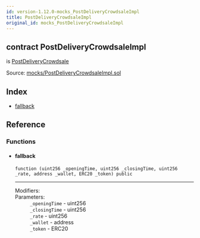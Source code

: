 ```yaml
---
id: version-1.12.0-mocks_PostDeliveryCrowdsaleImpl
title: PostDeliveryCrowdsaleImpl
original_id: mocks_PostDeliveryCrowdsaleImpl
---
```


<div class="contract-doc"><div class="contract"><h2 class="contract-header"><span class="contract-kind">contract</span> PostDeliveryCrowdsaleImpl</h2><p class="base-contracts"><span>is</span> <a href="crowdsale_distribution_PostDeliveryCrowdsale.html">PostDeliveryCrowdsale</a></p><div class="source">Source: <a href="https://github.com/OpenZeppelin/zeppelin-solidity/blob/v1.12.0/contracts/mocks/PostDeliveryCrowdsaleImpl.sol" target="_blank">mocks/PostDeliveryCrowdsaleImpl.sol</a></div></div><div class="index"><h2>Index</h2><ul><li><a href="mocks_PostDeliveryCrowdsaleImpl.html#">fallback</a></li></ul></div><div class="reference"><h2>Reference</h2><div class="functions"><h3>Functions</h3><ul><li><div class="item function"><span id="fallback" class="anchor-marker"></span><h4 class="name">fallback</h4><div class="body"><code class="signature">function <strong></strong><span>(uint256 _openingTime, uint256 _closingTime, uint256 _rate, address _wallet, ERC20 _token) </span><span>public </span></code><hr/><dl><dt><span class="label-modifiers">Modifiers:</span></dt><dd></dd><dt><span class="label-parameters">Parameters:</span></dt><dd><div><code>_openingTime</code> - uint256</div><div><code>_closingTime</code> - uint256</div><div><code>_rate</code> - uint256</div><div><code>_wallet</code> - address</div><div><code>_token</code> - ERC20</div></dd></dl></div></div></li></ul></div></div></div>
